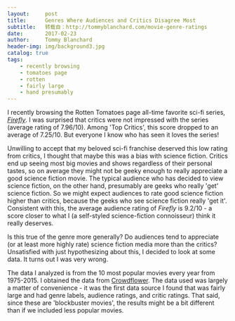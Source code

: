 ```yaml
---
layout:     post
title:      Genres Where Audiences and Critics Disagree Most
subtitle:   转载自：http://tommyblanchard.com/movie-genre-ratings
date:       2017-02-23
author:     Tommy Blanchard
header-img: img/background3.jpg
catalog: true
tags:
    - recently browsing
    - tomatoes page
    - rotten
    - fairly large
    - hand presumably
---
```


I recently browsing the Rotten Tomatoes page all-time favorite sci-fi series, *[Firefly](https://www.rottentomatoes.com/tv/firefly/s01)*. I was surprised that critics were not impressed with the series (average rating of 7.96/10). Among 'Top Critics', this score dropped to an average of 7.25/10. But everyone I know who has seen it loves the series!

Unwilling to accept that my beloved sci-fi franchise deserved this low rating from critics, I thought that maybe this was a bias with science fiction. Critics end up seeing most big movies and shows regardless of their personal tastes, so on average they might not be geeky enough to really appreciate a good science fiction movie. The typical audience who has decided to view science fiction, on the other hand, presumably are geeks who really 'get' science fiction. So we might expect audiences to rate good science fiction higher than critics, because the geeks who see science fiction really 'get it'. Consistent with this, the average audience rating of *Firefly* is 9.2/10 - a score closer to what I (a self-styled science-fiction connoisseur) think it really deserves.

Is this true of the genre more generally? Do audiences tend to appreciate (or at least more highly rate) science fiction media more than the critics? Unsatisfied with just hypothesizing about this, I decided to look at some data. It turns out I was very wrong.

The data I analyzed is from the 10 most popular movies every year from 1975-2015. I obtained the data from [Crowdflower](https://www.crowdflower.com/data/blockbuster-database). The data used was largely a matter of convenience - it was the first data source I found that was fairly large and had genre labels, audience ratings, and critic ratings. That said, since these are 'blockbuster movies', the results might be a bit different than if we included less popular movies.
